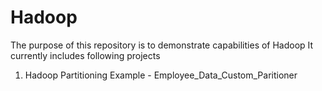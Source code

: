 # Hadoop
The purpose of this repository is to demonstrate capabilities of Hadoop
It currently includes following projects 
1. Hadoop Partitioning Example - Employee_Data_Custom_Paritioner
